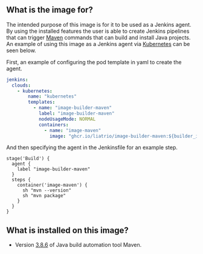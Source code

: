 ## What is the image for?
The intended purpose of this image is for it to be used as a Jenkins agent. By using the installed features the user is able to create Jenkins pipelines that can trigger [Maven](https://maven.apache.org/) commands that can build and install Java projects. An example of using this image as a Jenkins agent via [Kubernetes](https://plugins.jenkins.io/kubernetes/) can be seen below. 

First, an example of configuring the pod template in yaml to create the agent.

```yaml
jenkins:
  clouds:
    - kubernetes:
        name: "kubernetes"
        templates:
          - name: "image-builder-maven"
            label: "image-builder-maven"
            nodeUsageMode: NORMAL
            containers:
              - name: "image-maven"
                image: "ghcr.io/liatrio/image-builder-maven:${builder_images_version}"
```
And then specifying the agent in the Jenkinsfile for an example step.

```jenkins
stage('Build') {
  agent {
    label "image-builder-maven"
  }
  steps {
    container('image-maven') {
      sh "mvn --version"
      sh "mvn package"
    }
  }
}
```

## What is installed on this image?
- Version [3.8.6](https://maven.apache.org/docs/3.8.5/release-notes.html) of Java build automation tool Maven.
